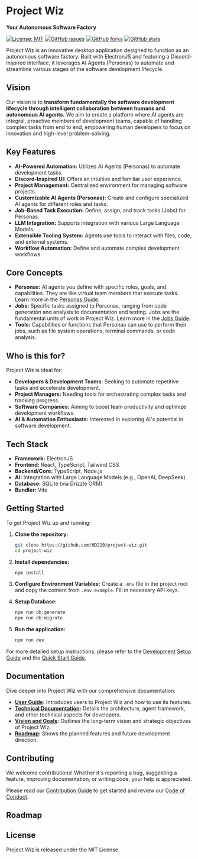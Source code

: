# Project Wiz

**Your Autonomous Software Factory**

[![License: MIT](https://img.shields.io/badge/License-MIT-blue.svg)](https://opensource.org/licenses/MIT)
[![GitHub issues](https://img.shields.io/github/issues/HD220/project-wiz)](https://github.com/HD220/project-wiz/issues)
[![GitHub forks](https://img.shields.io/github/forks/HD220/project-wiz)](https://github.com/HD220/project-wiz/network)
[![GitHub stars](https://img.shields.io/github/stars/HD220/project-wiz)](https://github.com/HD220/project-wiz/stargazers)

Project Wiz is an innovative desktop application designed to function as an autonomous software factory. Built with ElectronJS and featuring a Discord-inspired interface, it leverages AI Agents (Personas) to automate and streamline various stages of the software development lifecycle.

## Vision

Our vision is to **transform fundamentally the software development lifecycle through intelligent collaboration between humans and autonomous AI agents.** We aim to create a platform where AI agents are integral, proactive members of development teams, capable of handling complex tasks from end to end, empowering human developers to focus on innovation and high-level problem-solving.

## Key Features

- **AI-Powered Automation:** Utilizes AI Agents (Personas) to automate development tasks.
- **Discord-Inspired UI:** Offers an intuitive and familiar user experience.
- **Project Management:** Centralized environment for managing software projects.
- **Customizable AI Agents (Personas):** Create and configure specialized AI agents for different roles and tasks.
- **Job-Based Task Execution:** Define, assign, and track tasks (Jobs) for Personas.
- **LLM Integration:** Supports integration with various Large Language Models.
- **Extensible Tooling System:** Agents use tools to interact with files, code, and external systems.
- **Workflow Automation:** Define and automate complex development workflows.

## Core Concepts

- **Personas:** AI agents you define with specific roles, goals, and capabilities. They are like virtual team members that execute tasks. Learn more in the [Personas Guide](./docs/user-guide/05-personas-agents.md).
- **Jobs:** Specific tasks assigned to Personas, ranging from code generation and analysis to documentation and testing. Jobs are the fundamental units of work in Project Wiz. Learn more in the [Jobs Guide](./docs/user-guide/06-jobs-automation.md).
- **Tools:** Capabilities or functions that Personas can use to perform their jobs, such as file system operations, terminal commands, or code analysis.

## Who is this for?

Project Wiz is ideal for:

- **Developers & Development Teams:** Seeking to automate repetitive tasks and accelerate development.
- **Project Managers:** Needing tools for orchestrating complex tasks and tracking progress.
- **Software Companies:** Aiming to boost team productivity and optimize development workflows.
- **AI & Automation Enthusiasts:** Interested in exploring AI's potential in software development.

## Tech Stack

- **Framework:** ElectronJS
- **Frontend:** React, TypeScript, Tailwind CSS
- **Backend/Core:** TypeScript, Node.js
- **AI:** Integration with Large Language Models (e.g., OpenAI, DeepSeek)
- **Database:** SQLite (via Drizzle ORM)
- **Bundler:** Vite

## Getting Started

To get Project Wiz up and running:

1. **Clone the repository:**

   ```bash
   git clone https://github.com/HD220/project-wiz.git
   cd project-wiz
   ```

2. **Install dependencies:**

   ```bash
   npm install
   ```

3. **Configure Environment Variables:**
   Create a `.env` file in the project root and copy the content from `.env.example`. Fill in necessary API keys.

4. **Setup Database:**

   ```bash
   npm run db:generate
   npm run db:migrate
   ```

5. **Run the application:**

   ```bash
   npm run dev
   ```

For more detailed setup instructions, please refer to the [Development Setup Guide](./docs/developer/tutorials/01-development-setup.md) and the [Quick Start Guide](./docs/user/guides/01-getting-started.md).

## Documentation

Dive deeper into Project Wiz with our comprehensive documentation:

- **[User Guide](./docs/user/README.md):** Introduces users to Project Wiz and how to use its features.
- **[Technical Documentation](./docs/developer/reference/software-architecture.md):** Details the architecture, agent framework, and other technical aspects for developers.
- **[Vision and Goals](./docs/project-overview/vision-and-goals.md):** Outlines the long-term vision and strategic objectives of Project Wiz.
- **[Roadmap](./docs/project-overview/roadmap.md):** Shows the planned features and future development direction.

## Contributing

We welcome contributions! Whether it's reporting a bug, suggesting a feature, improving documentation, or writing code, your help is appreciated.

Please read our [Contribution Guide](./docs/contribution-guide.md) to get started and review our [Code of Conduct](./docs/code-of-conduct.md).

## Roadmap

## License

Project Wiz is released under the MIT License.
